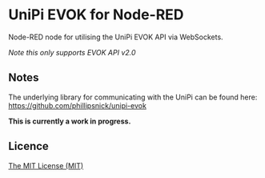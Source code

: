# UniPi EVOK for Node-RED

Node-RED node for utilising the UniPi EVOK API via WebSockets.

*Note this only supports EVOK API v2.0*

## Notes

The underlying library for communicating with the UniPi can be found here: https://github.com/phillipsnick/unipi-evok

__This is currently a work in progress.__

## Licence

[The MIT License (MIT)](https://github.com/phillipsnick/node-red-contrib-unipi-evok/blob/master/LICENSE)
